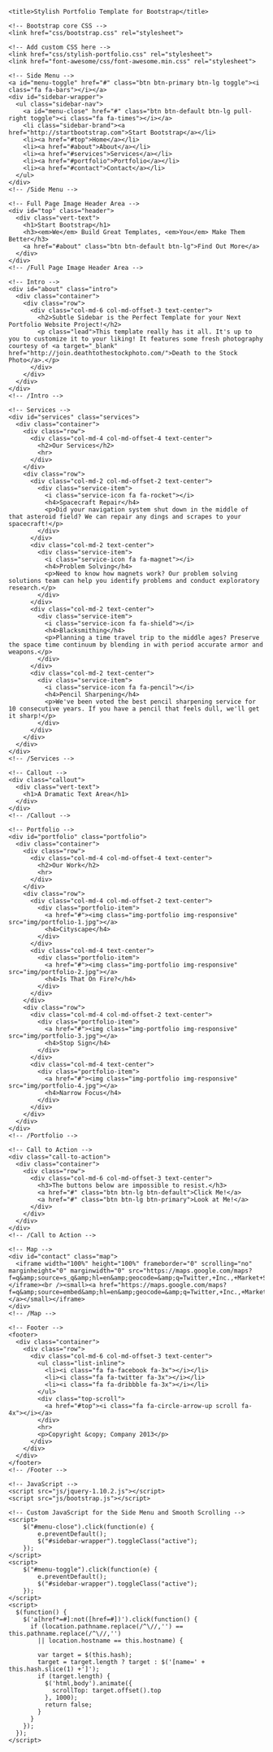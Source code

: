 <!DOCTYPE html>
<html lang="en">
  <head>
    <meta charset="utf-8">
    <meta name="viewport" content="width=device-width, initial-scale=1.0">
    <meta name="description" content="">
    <meta name="author" content="">

    <title>Stylish Portfolio Template for Bootstrap</title>

    <!-- Bootstrap core CSS -->
    <link href="css/bootstrap.css" rel="stylesheet">

    <!-- Add custom CSS here -->
    <link href="css/stylish-portfolio.css" rel="stylesheet">
    <link href="font-awesome/css/font-awesome.min.css" rel="stylesheet">
  </head>

  <body>

    <!-- Side Menu -->
    <a id="menu-toggle" href="#" class="btn btn-primary btn-lg toggle"><i class="fa fa-bars"></i></a>
    <div id="sidebar-wrapper">
      <ul class="sidebar-nav">
        <a id="menu-close" href="#" class="btn btn-default btn-lg pull-right toggle"><i class="fa fa-times"></i></a>
        <li class="sidebar-brand"><a href="http://startbootstrap.com">Start Bootstrap</a></li>
        <li><a href="#top">Home</a></li>
        <li><a href="#about">About</a></li>
        <li><a href="#services">Services</a></li>
        <li><a href="#portfolio">Portfolio</a></li>
        <li><a href="#contact">Contact</a></li>
      </ul>
    </div>
    <!-- /Side Menu -->
  
    <!-- Full Page Image Header Area -->
    <div id="top" class="header">
      <div class="vert-text">
        <h1>Start Bootstrap</h1>
        <h3><em>We</em> Build Great Templates, <em>You</em> Make Them Better</h3>
        <a href="#about" class="btn btn-default btn-lg">Find Out More</a>
      </div>
    </div>
    <!-- /Full Page Image Header Area -->
  
    <!-- Intro -->
    <div id="about" class="intro">
      <div class="container">
        <div class="row">
          <div class="col-md-6 col-md-offset-3 text-center">
            <h2>Subtle Sidebar is the Perfect Template for your Next Portfolio Website Project!</h2>
            <p class="lead">This template really has it all. It's up to you to customize it to your liking! It features some fresh photography courtesy of <a target="_blank" href="http://join.deathtothestockphoto.com/">Death to the Stock Photo</a>.</p>
          </div>
        </div>
      </div>
    </div>
    <!-- /Intro -->
  
    <!-- Services -->
    <div id="services" class="services">
      <div class="container">
        <div class="row">
          <div class="col-md-4 col-md-offset-4 text-center">
            <h2>Our Services</h2>
            <hr>
          </div>
        </div>
        <div class="row">
          <div class="col-md-2 col-md-offset-2 text-center">
            <div class="service-item">
              <i class="service-icon fa fa-rocket"></i>
              <h4>Spacecraft Repair</h4>
              <p>Did your navigation system shut down in the middle of that asteroid field? We can repair any dings and scrapes to your spacecraft!</p>
            </div>
          </div>
          <div class="col-md-2 text-center">
            <div class="service-item">
              <i class="service-icon fa fa-magnet"></i>
              <h4>Problem Solving</h4>
              <p>Need to know how magnets work? Our problem solving solutions team can help you identify problems and conduct exploratory research.</p>
            </div>
          </div>
          <div class="col-md-2 text-center">
            <div class="service-item">
              <i class="service-icon fa fa-shield"></i>
              <h4>Blacksmithing</h4>
              <p>Planning a time travel trip to the middle ages? Preserve the space time continuum by blending in with period accurate armor and weapons.</p>
            </div>
          </div>
          <div class="col-md-2 text-center">
            <div class="service-item">
              <i class="service-icon fa fa-pencil"></i>
              <h4>Pencil Sharpening</h4>
              <p>We've been voted the best pencil sharpening service for 10 consecutive years. If you have a pencil that feels dull, we'll get it sharp!</p>
            </div>
          </div>
        </div>
      </div>
    </div>
    <!-- /Services -->

    <!-- Callout -->
    <div class="callout">
      <div class="vert-text">
        <h1>A Dramatic Text Area</h1>
      </div>
    </div>
    <!-- /Callout -->

    <!-- Portfolio -->
    <div id="portfolio" class="portfolio">
      <div class="container">
        <div class="row">
          <div class="col-md-4 col-md-offset-4 text-center">
            <h2>Our Work</h2>
            <hr>
          </div>
        </div>
        <div class="row">
          <div class="col-md-4 col-md-offset-2 text-center">
            <div class="portfolio-item">
              <a href="#"><img class="img-portfolio img-responsive" src="img/portfolio-1.jpg"></a>
              <h4>Cityscape</h4>
            </div>
          </div>
          <div class="col-md-4 text-center">
            <div class="portfolio-item">
              <a href="#"><img class="img-portfolio img-responsive" src="img/portfolio-2.jpg"></a>
              <h4>Is That On Fire?</h4>
            </div>
          </div>
        </div>
        <div class="row">
          <div class="col-md-4 col-md-offset-2 text-center">
            <div class="portfolio-item">
              <a href="#"><img class="img-portfolio img-responsive" src="img/portfolio-3.jpg"></a>
              <h4>Stop Sign</h4>
            </div>
          </div>
          <div class="col-md-4 text-center">
            <div class="portfolio-item">
              <a href="#"><img class="img-portfolio img-responsive" src="img/portfolio-4.jpg"></a>
              <h4>Narrow Focus</h4>
            </div>
          </div>
        </div>
      </div>
    </div>
    <!-- /Portfolio -->

    <!-- Call to Action -->
    <div class="call-to-action">
      <div class="container">
        <div class="row">
          <div class="col-md-6 col-md-offset-3 text-center">
            <h3>The buttons below are impossible to resist.</h3>
            <a href="#" class="btn btn-lg btn-default">Click Me!</a>
            <a href="#" class="btn btn-lg btn-primary">Look at Me!</a>
          </div>
        </div>
      </div>
    </div>
    <!-- /Call to Action -->

    <!-- Map -->
    <div id="contact" class="map">
      <iframe width="100%" height="100%" frameborder="0" scrolling="no" marginheight="0" marginwidth="0" src="https://maps.google.com/maps?f=q&amp;source=s_q&amp;hl=en&amp;geocode=&amp;q=Twitter,+Inc.,+Market+Street,+San+Francisco,+CA&amp;aq=0&amp;oq=twitter&amp;sll=28.659344,-81.187888&amp;sspn=0.128789,0.264187&amp;ie=UTF8&amp;hq=Twitter,+Inc.,+Market+Street,+San+Francisco,+CA&amp;t=m&amp;z=15&amp;iwloc=A&amp;output=embed"></iframe><br /><small><a href="https://maps.google.com/maps?f=q&amp;source=embed&amp;hl=en&amp;geocode=&amp;q=Twitter,+Inc.,+Market+Street,+San+Francisco,+CA&amp;aq=0&amp;oq=twitter&amp;sll=28.659344,-81.187888&amp;sspn=0.128789,0.264187&amp;ie=UTF8&amp;hq=Twitter,+Inc.,+Market+Street,+San+Francisco,+CA&amp;t=m&amp;z=15&amp;iwloc=A"></a></small></iframe>
    </div>
    <!-- /Map -->
    
    <!-- Footer -->
    <footer>
      <div class="container">
        <div class="row">
          <div class="col-md-6 col-md-offset-3 text-center">
            <ul class="list-inline">
              <li><i class="fa fa-facebook fa-3x"></i></li>
              <li><i class="fa fa-twitter fa-3x"></i></li>
              <li><i class="fa fa-dribbble fa-3x"></i></li>
            </ul>
            <div class="top-scroll">
              <a href="#top"><i class="fa fa-circle-arrow-up scroll fa-4x"></i></a>
            </div>
            <hr>
            <p>Copyright &copy; Company 2013</p>
          </div>
        </div>
      </div>
    </footer>
    <!-- /Footer -->

    <!-- JavaScript -->
    <script src="js/jquery-1.10.2.js"></script>
    <script src="js/bootstrap.js"></script>

    <!-- Custom JavaScript for the Side Menu and Smooth Scrolling -->
    <script>
        $("#menu-close").click(function(e) {
            e.preventDefault();
            $("#sidebar-wrapper").toggleClass("active");
        });
    </script>
    <script>
        $("#menu-toggle").click(function(e) {
            e.preventDefault();
            $("#sidebar-wrapper").toggleClass("active");
        });
    </script>
    <script>
      $(function() {
        $('a[href*=#]:not([href=#])').click(function() {
          if (location.pathname.replace(/^\//,'') == this.pathname.replace(/^\//,'') 
            || location.hostname == this.hostname) {

            var target = $(this.hash);
            target = target.length ? target : $('[name=' + this.hash.slice(1) +']');
            if (target.length) {
              $('html,body').animate({
                scrollTop: target.offset().top
              }, 1000);
              return false;
            }
          }
        });
      });
    </script>

  </body>

</html>
